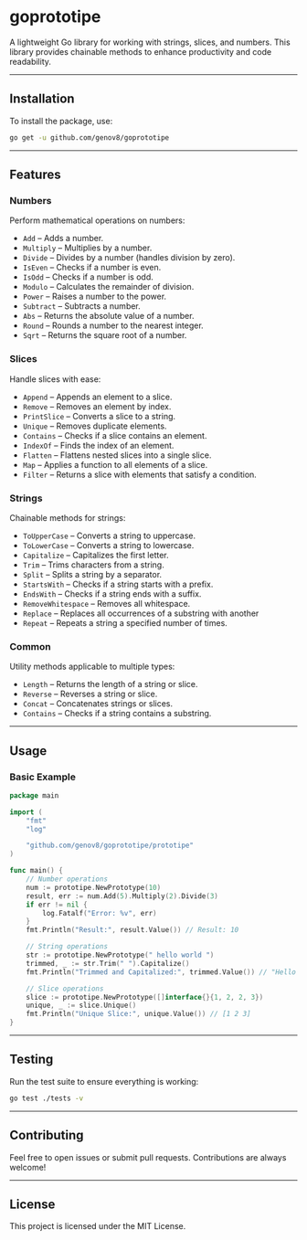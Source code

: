 # goprototipe

A lightweight Go library for working with strings, slices, and numbers. This library provides chainable methods to enhance productivity and code readability.

---

## Installation

To install the package, use:

```bash
go get -u github.com/genov8/goprototipe
```

---

## Features

### Numbers
Perform mathematical operations on numbers:
- `Add` – Adds a number.
- `Multiply` – Multiplies by a number.
- `Divide` – Divides by a number (handles division by zero).
- `IsEven` – Checks if a number is even.
- `IsOdd` – Checks if a number is odd.
- `Modulo` – Calculates the remainder of division.
- `Power` – Raises a number to the power.
- `Subtract` – Subtracts a number.
- `Abs` – Returns the absolute value of a number.
- `Round` – Rounds a number to the nearest integer.
- `Sqrt` – Returns the square root of a number.

### Slices
Handle slices with ease:
- `Append` – Appends an element to a slice.
- `Remove` – Removes an element by index.
- `PrintSlice` – Converts a slice to a string.
- `Unique` – Removes duplicate elements.
- `Contains` – Checks if a slice contains an element.
- `IndexOf` – Finds the index of an element.
- `Flatten` – Flattens nested slices into a single slice.
- `Map` – Applies a function to all elements of a slice.
- `Filter` – Returns a slice with elements that satisfy a condition.

### Strings
Chainable methods for strings:
- `ToUpperCase` – Converts a string to uppercase.
- `ToLowerCase` – Converts a string to lowercase.
- `Capitalize` – Capitalizes the first letter.
- `Trim` – Trims characters from a string.
- `Split` – Splits a string by a separator.
- `StartsWith` – Checks if a string starts with a prefix.
- `EndsWith` – Checks if a string ends with a suffix.
- `RemoveWhitespace` – Removes all whitespace.
- `Replace` – Replaces all occurrences of a substring with another
- `Repeat` – Repeats a string a specified number of times.

### Common
Utility methods applicable to multiple types:
- `Length` – Returns the length of a string or slice.
- `Reverse` – Reverses a string or slice.
- `Concat` – Concatenates strings or slices.
- `Contains` – Checks if a string contains a substring.

---

## Usage

### Basic Example
```go
package main

import (
	"fmt"
	"log"

	"github.com/genov8/goprototipe/prototipe"
)

func main() {
	// Number operations
	num := prototipe.NewPrototype(10)
	result, err := num.Add(5).Multiply(2).Divide(3)
	if err != nil {
		log.Fatalf("Error: %v", err)
	}
	fmt.Println("Result:", result.Value()) // Result: 10

	// String operations
	str := prototipe.NewPrototype(" hello world ")
	trimmed, _ := str.Trim(" ").Capitalize()
	fmt.Println("Trimmed and Capitalized:", trimmed.Value()) // "Hello world"

	// Slice operations
	slice := prototipe.NewPrototype([]interface{}{1, 2, 2, 3})
	unique, _ := slice.Unique()
	fmt.Println("Unique Slice:", unique.Value()) // [1 2 3]
}
```

---

## Testing

Run the test suite to ensure everything is working:

```bash
go test ./tests -v
```

---

## Contributing

Feel free to open issues or submit pull requests. Contributions are always welcome!

---

## License

This project is licensed under the MIT License.
